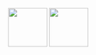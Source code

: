 <img src="https://github.com/user-attachments/assets/5ca8836a-9c9d-48e3-89d0-233ee79c38f3" width="80" />
<img src="https://github.com/user-attachments/assets/c8f3b411-f46e-4894-bc16-182d3c86e5ca" width="80" />


